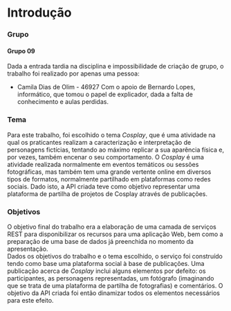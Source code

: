 # Introdução

### Grupo
#### Grupo 09
Dada a entrada tardia na disciplina e impossibilidade de criação de grupo, o trabalho foi realizado por apenas uma pessoa:
- Camila Dias de Olim - 46927
Com o apoio de Bernardo Lopes, informático, que tomou o papel de explicador, dada a falta de conhecimento e aulas perdidas. 
  
### Tema
Para este trabalho, foi escolhido o tema _Cosplay_, que é uma atividade na qual os praticantes realizam a caracterização e interpretação de personagens fictícias, tentando ao máximo replicar a sua aparência física e, por vezes, também encenar o seu comportamento. O _Cosplay_ é uma atividade realizada normalmente em eventos temáticos ou sessões fotográficas, mas também tem uma grande vertente online em diversos tipos de formatos, normalmente partilhado em plataformas como redes sociais. Dado isto, a API criada teve como objetivo representar uma plataforma de partilha de projetos de Cosplay através de publicações.

### Objetivos
O objetivo final do trabalho era a elaboração de uma camada de serviços REST para disponibilizar os recursos para uma aplicação Web, bem como a preparação de uma base de dados já preenchida no momento da apresentação.   
Dados os objetivos do trabalho e o tema escolhido, o serviço foi construído tendo como base uma plataforma social à base de publicações. Uma publicação acerca de _Cosplay_ inclui alguns elementos por defeito: os participantes, as personagens representadas, um fotógrafo (imaginando que se trata de uma plataforma de partilha de fotografias) e comentários. O objetivo da API criada foi então dinamizar todos os elementos necessários para este efeito.

